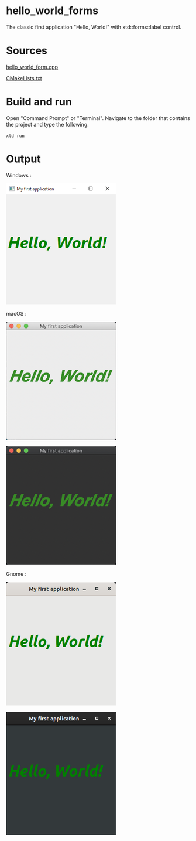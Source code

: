 # hello_world_forms

The classic first application "Hello, World!" with xtd::forms::label control.

# Sources

[hello_world_form.cpp](hello_world_forms.cpp)

[CMakeLists.txt](CMakeLists.txt)

# Build and run

Open "Command Prompt" or "Terminal". Navigate to the folder that contains the project and type the following:

```shell
xtd run
```

# Output

Windows :

![Screenshot](../../../docs/pictures/examples/hello_world_form_w.png)

macOS :

![Screenshot](../../../docs/pictures/examples/hello_world_form_m.png)

![Screenshot](../../../docs/pictures/examples/hello_world_form_md.png)

Gnome :

![Screenshot](../../../docs/pictures/examples/hello_world_form_g.png)

![Screenshot](../../../docs/pictures/examples/hello_world_form_gd.png)
